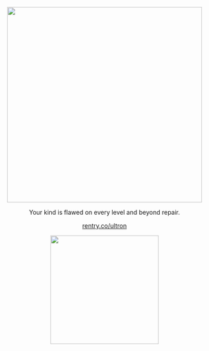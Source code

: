 <p align="center">
<img src="https://file.garden/Z0ycTKooXlCeCaIt/Other/1500x500.png" width="450" >
  </p>
<p align="center">
Your kind is flawed on every level and beyond repair.</p>
  <p align="center">
<a href="https://rentry.co/ultron" rel="nofollow">rentry.co/ultron</a>
</p>
<p align="center">
<img src="https://file.garden/Z0ycTKooXlCeCaIt/Other/magicmachine" width="250" >
  </p>
